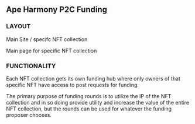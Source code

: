 ## Ape Harmony P2C Funding

### LAYOUT

Main Site / specifc NFT collection

Main page for specific NFT collection

### FUNCTIONALITY

Each NFT collection gets its own funding hub where only owners of that specific NFT have access to post requests for funding. 

The primary purpose of funding rounds is to utilize the IP of the NFT collection and in so doing provide utility and increase the value of the entire NFT collection, but the rounds can be used for whatever the funding proposer chooses.

